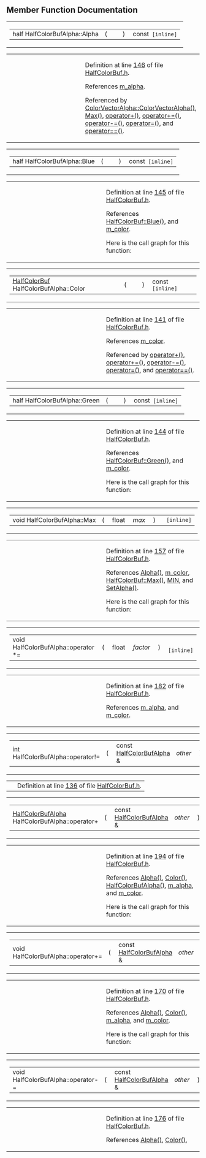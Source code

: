 ## Member Function Documentation

<span id="0333130ffc9187bb3ed905eb61d99832" class="anchor"></span>

<table class="mdTable" data-cellpadding="2" data-cellspacing="0">
<colgroup>
<col style="width: 100%" />
</colgroup>
<tbody>
<tr>
<td class="mdRow"><table data-cellpadding="0" data-cellspacing="0" data-border="0">
<tbody>
<tr>
<td class="md" data-nowrap="" data-valign="top">half HalfColorBufAlpha::Alpha</td>
<td class="md" data-valign="top">( </td>
<td class="mdname1" data-valign="top" data-nowrap=""></td>
<td class="md" data-valign="top"> ) </td>
<td class="md" data-nowrap="">const<code> [inline]</code></td>
</tr>
</tbody>
</table></td>
</tr>
</tbody>
</table>

<table data-cellspacing="5" data-cellpadding="0" data-border="0">
<colgroup>
<col style="width: 50%" />
<col style="width: 50%" />
</colgroup>
<tbody>
<tr>
<td> </td>
<td><p>Definition at line <a href="HalfColorBuf_8h-source.md#l00146" class="el">146</a> of file <a href="HalfColorBuf_8h-source.md" class="el">HalfColorBuf.h</a>.</p>
<p>References <a href="HalfColorBuf_8h-source.md#l00119" class="el">m_alpha</a>.</p>
<p>Referenced by <a href="ColorVec_8inl-source.md#l00028" class="el">ColorVectorAlpha::ColorVectorAlpha()</a>, <a href="HalfColorBuf_8h-source.md#l00157" class="el">Max()</a>, <a href="HalfColorBuf_8h-source.md#l00194" class="el">operator+()</a>, <a href="HalfColorBuf_8h-source.md#l00170" class="el">operator+=()</a>, <a href="HalfColorBuf_8h-source.md#l00176" class="el">operator-=()</a>, <a href="HalfColorBuf_8h-source.md#l00163" class="el">operator=()</a>, and <a href="HalfColorBuf_8h-source.md#l00201" class="el">operator==()</a>.</p></td>
</tr>
</tbody>
</table>

<span id="e3b99a5fe15a4330fd055c8b157ee12f" class="anchor"></span>

<table class="mdTable" data-cellpadding="2" data-cellspacing="0">
<colgroup>
<col style="width: 100%" />
</colgroup>
<tbody>
<tr>
<td class="mdRow"><table data-cellpadding="0" data-cellspacing="0" data-border="0">
<tbody>
<tr>
<td class="md" data-nowrap="" data-valign="top">half HalfColorBufAlpha::Blue</td>
<td class="md" data-valign="top">( </td>
<td class="mdname1" data-valign="top" data-nowrap=""></td>
<td class="md" data-valign="top"> ) </td>
<td class="md" data-nowrap="">const<code> [inline]</code></td>
</tr>
</tbody>
</table></td>
</tr>
</tbody>
</table>

<table data-cellspacing="5" data-cellpadding="0" data-border="0">
<colgroup>
<col style="width: 50%" />
<col style="width: 50%" />
</colgroup>
<tbody>
<tr>
<td> </td>
<td><p>Definition at line <a href="HalfColorBuf_8h-source.md#l00145" class="el">145</a> of file <a href="HalfColorBuf_8h-source.md" class="el">HalfColorBuf.h</a>.</p>
<p>References <a href="HalfColorBuf_8h-source.md#l00037" class="el">HalfColorBuf::Blue()</a>, and <a href="HalfColorBuf_8h-source.md#l00118" class="el">m_color</a>.</p>
<p>Here is the call graph for this function:</p>
<span class="image placeholder" data-original-image-src="classHalfColorBufAlpha_e3b99a5fe15a4330fd055c8b157ee12f_cgraph.gif" data-original-image-title="" data-border="0" usemap="#classHalfColorBufAlpha_e3b99a5fe15a4330fd055c8b157ee12f_cgraph_map"></span></td>
</tr>
</tbody>
</table>

<span id="619d7deb16927463582495a28b86f235" class="anchor"></span>

<table class="mdTable" data-cellpadding="2" data-cellspacing="0">
<colgroup>
<col style="width: 100%" />
</colgroup>
<tbody>
<tr>
<td class="mdRow"><table data-cellpadding="0" data-cellspacing="0" data-border="0">
<tbody>
<tr>
<td class="md" data-nowrap="" data-valign="top"><a href="classHalfColorBuf.md" class="el">HalfColorBuf</a> HalfColorBufAlpha::Color</td>
<td class="md" data-valign="top">( </td>
<td class="mdname1" data-valign="top" data-nowrap=""></td>
<td class="md" data-valign="top"> ) </td>
<td class="md" data-nowrap="">const<code> [inline]</code></td>
</tr>
</tbody>
</table></td>
</tr>
</tbody>
</table>

<table data-cellspacing="5" data-cellpadding="0" data-border="0">
<colgroup>
<col style="width: 50%" />
<col style="width: 50%" />
</colgroup>
<tbody>
<tr>
<td> </td>
<td><p>Definition at line <a href="HalfColorBuf_8h-source.md#l00141" class="el">141</a> of file <a href="HalfColorBuf_8h-source.md" class="el">HalfColorBuf.h</a>.</p>
<p>References <a href="HalfColorBuf_8h-source.md#l00118" class="el">m_color</a>.</p>
<p>Referenced by <a href="HalfColorBuf_8h-source.md#l00194" class="el">operator+()</a>, <a href="HalfColorBuf_8h-source.md#l00170" class="el">operator+=()</a>, <a href="HalfColorBuf_8h-source.md#l00176" class="el">operator-=()</a>, <a href="HalfColorBuf_8h-source.md#l00163" class="el">operator=()</a>, and <a href="HalfColorBuf_8h-source.md#l00201" class="el">operator==()</a>.</p></td>
</tr>
</tbody>
</table>

<span id="eb4e3e708de4af84613f52d0c8067edf" class="anchor"></span>

<table class="mdTable" data-cellpadding="2" data-cellspacing="0">
<colgroup>
<col style="width: 100%" />
</colgroup>
<tbody>
<tr>
<td class="mdRow"><table data-cellpadding="0" data-cellspacing="0" data-border="0">
<tbody>
<tr>
<td class="md" data-nowrap="" data-valign="top">half HalfColorBufAlpha::Green</td>
<td class="md" data-valign="top">( </td>
<td class="mdname1" data-valign="top" data-nowrap=""></td>
<td class="md" data-valign="top"> ) </td>
<td class="md" data-nowrap="">const<code> [inline]</code></td>
</tr>
</tbody>
</table></td>
</tr>
</tbody>
</table>

<table data-cellspacing="5" data-cellpadding="0" data-border="0">
<colgroup>
<col style="width: 50%" />
<col style="width: 50%" />
</colgroup>
<tbody>
<tr>
<td> </td>
<td><p>Definition at line <a href="HalfColorBuf_8h-source.md#l00144" class="el">144</a> of file <a href="HalfColorBuf_8h-source.md" class="el">HalfColorBuf.h</a>.</p>
<p>References <a href="HalfColorBuf_8h-source.md#l00036" class="el">HalfColorBuf::Green()</a>, and <a href="HalfColorBuf_8h-source.md#l00118" class="el">m_color</a>.</p>
<p>Here is the call graph for this function:</p>
<span class="image placeholder" data-original-image-src="classHalfColorBufAlpha_eb4e3e708de4af84613f52d0c8067edf_cgraph.gif" data-original-image-title="" data-border="0" usemap="#classHalfColorBufAlpha_eb4e3e708de4af84613f52d0c8067edf_cgraph_map"></span></td>
</tr>
</tbody>
</table>

<span id="3f8f93af3f366d214c4c1c5b3b801683" class="anchor"></span>

<table class="mdTable" data-cellpadding="2" data-cellspacing="0">
<colgroup>
<col style="width: 100%" />
</colgroup>
<tbody>
<tr>
<td class="mdRow"><table data-cellpadding="0" data-cellspacing="0" data-border="0">
<tbody>
<tr>
<td class="md" data-nowrap="" data-valign="top">void HalfColorBufAlpha::Max</td>
<td class="md" data-valign="top">( </td>
<td class="md" data-nowrap="" data-valign="top">float </td>
<td class="mdname1" data-valign="top" data-nowrap=""><em>max</em></td>
<td class="md" data-valign="top"> ) </td>
<td class="md" data-nowrap=""><code> [inline]</code></td>
</tr>
</tbody>
</table></td>
</tr>
</tbody>
</table>

<table data-cellspacing="5" data-cellpadding="0" data-border="0">
<colgroup>
<col style="width: 50%" />
<col style="width: 50%" />
</colgroup>
<tbody>
<tr>
<td> </td>
<td><p>Definition at line <a href="HalfColorBuf_8h-source.md#l00157" class="el">157</a> of file <a href="HalfColorBuf_8h-source.md" class="el">HalfColorBuf.h</a>.</p>
<p>References <a href="HalfColorBuf_8h-source.md#l00146" class="el">Alpha()</a>, <a href="HalfColorBuf_8h-source.md#l00118" class="el">m_color</a>, <a href="HalfColorBuf_8h-source.md#l00045" class="el">HalfColorBuf::Max()</a>, <a href="Macros_8h-source.md#l00017" class="el">MIN</a>, and <a href="HalfColorBuf_8h-source.md#l00153" class="el">SetAlpha()</a>.</p>
<p>Here is the call graph for this function:</p>
<span class="image placeholder" data-original-image-src="classHalfColorBufAlpha_3f8f93af3f366d214c4c1c5b3b801683_cgraph.gif" data-original-image-title="" data-border="0" usemap="#classHalfColorBufAlpha_3f8f93af3f366d214c4c1c5b3b801683_cgraph_map"></span></td>
</tr>
</tbody>
</table>

<span id="36ff113e25ff93350facfeac60cdf34b" class="anchor"></span>

<table class="mdTable" data-cellpadding="2" data-cellspacing="0">
<colgroup>
<col style="width: 100%" />
</colgroup>
<tbody>
<tr>
<td class="mdRow"><table data-cellpadding="0" data-cellspacing="0" data-border="0">
<tbody>
<tr>
<td class="md" data-nowrap="" data-valign="top">void HalfColorBufAlpha::operator *=</td>
<td class="md" data-valign="top">( </td>
<td class="md" data-nowrap="" data-valign="top">float </td>
<td class="mdname1" data-valign="top" data-nowrap=""><em>factor</em></td>
<td class="md" data-valign="top"> ) </td>
<td class="md" data-nowrap=""><code> [inline]</code></td>
</tr>
</tbody>
</table></td>
</tr>
</tbody>
</table>

<table data-cellspacing="5" data-cellpadding="0" data-border="0">
<colgroup>
<col style="width: 50%" />
<col style="width: 50%" />
</colgroup>
<tbody>
<tr>
<td> </td>
<td><p>Definition at line <a href="HalfColorBuf_8h-source.md#l00182" class="el">182</a> of file <a href="HalfColorBuf_8h-source.md" class="el">HalfColorBuf.h</a>.</p>
<p>References <a href="HalfColorBuf_8h-source.md#l00119" class="el">m_alpha</a>, and <a href="HalfColorBuf_8h-source.md#l00118" class="el">m_color</a>.</p></td>
</tr>
</tbody>
</table>

<span id="de8ffeb13da5cb735368e029ceb81ef9" class="anchor"></span>

<table class="mdTable" data-cellpadding="2" data-cellspacing="0">
<colgroup>
<col style="width: 100%" />
</colgroup>
<tbody>
<tr>
<td class="mdRow"><table data-cellpadding="0" data-cellspacing="0" data-border="0">
<tbody>
<tr>
<td class="md" data-nowrap="" data-valign="top">int HalfColorBufAlpha::operator!=</td>
<td class="md" data-valign="top">( </td>
<td class="md" data-nowrap="" data-valign="top">const <a href="classHalfColorBufAlpha.md" class="el">HalfColorBufAlpha</a> &amp; </td>
<td class="mdname1" data-valign="top" data-nowrap=""><em>other</em></td>
<td class="md" data-valign="top"> ) </td>
<td class="md" data-nowrap="">const<code> [inline]</code></td>
</tr>
</tbody>
</table></td>
</tr>
</tbody>
</table>

|  |  |
|----|----|
|   | Definition at line <a href="HalfColorBuf_8h-source.md#l00136" class="el">136</a> of file <a href="HalfColorBuf_8h-source.md" class="el">HalfColorBuf.h</a>. |

<span id="ed784aa64594045f60a07f1e1c9e47df" class="anchor"></span>

<table class="mdTable" data-cellpadding="2" data-cellspacing="0">
<colgroup>
<col style="width: 100%" />
</colgroup>
<tbody>
<tr>
<td class="mdRow"><table data-cellpadding="0" data-cellspacing="0" data-border="0">
<tbody>
<tr>
<td class="md" data-nowrap="" data-valign="top"><a href="classHalfColorBufAlpha.md" class="el">HalfColorBufAlpha</a> HalfColorBufAlpha::operator+</td>
<td class="md" data-valign="top">( </td>
<td class="md" data-nowrap="" data-valign="top">const <a href="classHalfColorBufAlpha.md" class="el">HalfColorBufAlpha</a> &amp; </td>
<td class="mdname1" data-valign="top" data-nowrap=""><em>other</em></td>
<td class="md" data-valign="top"> ) </td>
<td class="md" data-nowrap=""><code> [inline]</code></td>
</tr>
</tbody>
</table></td>
</tr>
</tbody>
</table>

<table data-cellspacing="5" data-cellpadding="0" data-border="0">
<colgroup>
<col style="width: 50%" />
<col style="width: 50%" />
</colgroup>
<tbody>
<tr>
<td> </td>
<td><p>Definition at line <a href="HalfColorBuf_8h-source.md#l00194" class="el">194</a> of file <a href="HalfColorBuf_8h-source.md" class="el">HalfColorBuf.h</a>.</p>
<p>References <a href="HalfColorBuf_8h-source.md#l00146" class="el">Alpha()</a>, <a href="HalfColorBuf_8h-source.md#l00141" class="el">Color()</a>, <a href="HalfColorBuf_8h-source.md#l00120" class="el">HalfColorBufAlpha()</a>, <a href="HalfColorBuf_8h-source.md#l00119" class="el">m_alpha</a>, and <a href="HalfColorBuf_8h-source.md#l00118" class="el">m_color</a>.</p>
<p>Here is the call graph for this function:</p>
<span class="image placeholder" data-original-image-src="classHalfColorBufAlpha_ed784aa64594045f60a07f1e1c9e47df_cgraph.gif" data-original-image-title="" data-border="0" usemap="#classHalfColorBufAlpha_ed784aa64594045f60a07f1e1c9e47df_cgraph_map"></span></td>
</tr>
</tbody>
</table>

<span id="5250adf84704d222ffb9b2c6c6262ab3" class="anchor"></span>

<table class="mdTable" data-cellpadding="2" data-cellspacing="0">
<colgroup>
<col style="width: 100%" />
</colgroup>
<tbody>
<tr>
<td class="mdRow"><table data-cellpadding="0" data-cellspacing="0" data-border="0">
<tbody>
<tr>
<td class="md" data-nowrap="" data-valign="top">void HalfColorBufAlpha::operator+=</td>
<td class="md" data-valign="top">( </td>
<td class="md" data-nowrap="" data-valign="top">const <a href="classHalfColorBufAlpha.md" class="el">HalfColorBufAlpha</a> &amp; </td>
<td class="mdname1" data-valign="top" data-nowrap=""><em>other</em></td>
<td class="md" data-valign="top"> ) </td>
<td class="md" data-nowrap=""><code> [inline]</code></td>
</tr>
</tbody>
</table></td>
</tr>
</tbody>
</table>

<table data-cellspacing="5" data-cellpadding="0" data-border="0">
<colgroup>
<col style="width: 50%" />
<col style="width: 50%" />
</colgroup>
<tbody>
<tr>
<td> </td>
<td><p>Definition at line <a href="HalfColorBuf_8h-source.md#l00170" class="el">170</a> of file <a href="HalfColorBuf_8h-source.md" class="el">HalfColorBuf.h</a>.</p>
<p>References <a href="HalfColorBuf_8h-source.md#l00146" class="el">Alpha()</a>, <a href="HalfColorBuf_8h-source.md#l00141" class="el">Color()</a>, <a href="HalfColorBuf_8h-source.md#l00119" class="el">m_alpha</a>, and <a href="HalfColorBuf_8h-source.md#l00118" class="el">m_color</a>.</p>
<p>Here is the call graph for this function:</p>
<span class="image placeholder" data-original-image-src="classHalfColorBufAlpha_5250adf84704d222ffb9b2c6c6262ab3_cgraph.gif" data-original-image-title="" data-border="0" usemap="#classHalfColorBufAlpha_5250adf84704d222ffb9b2c6c6262ab3_cgraph_map"></span></td>
</tr>
</tbody>
</table>

<span id="6181d4e9aeaa68bb1a7a300b10bc132e" class="anchor"></span>

<table class="mdTable" data-cellpadding="2" data-cellspacing="0">
<colgroup>
<col style="width: 100%" />
</colgroup>
<tbody>
<tr>
<td class="mdRow"><table data-cellpadding="0" data-cellspacing="0" data-border="0">
<tbody>
<tr>
<td class="md" data-nowrap="" data-valign="top">void HalfColorBufAlpha::operator-=</td>
<td class="md" data-valign="top">( </td>
<td class="md" data-nowrap="" data-valign="top">const <a href="classHalfColorBufAlpha.md" class="el">HalfColorBufAlpha</a> &amp; </td>
<td class="mdname1" data-valign="top" data-nowrap=""><em>other</em></td>
<td class="md" data-valign="top"> ) </td>
<td class="md" data-nowrap=""><code> [inline]</code></td>
</tr>
</tbody>
</table></td>
</tr>
</tbody>
</table>

<table data-cellspacing="5" data-cellpadding="0" data-border="0">
<colgroup>
<col style="width: 50%" />
<col style="width: 50%" />
</colgroup>
<tbody>
<tr>
<td> </td>
<td><p>Definition at line <a href="HalfColorBuf_8h-source.md#l00176" class="el">176</a> of file <a href="HalfColorBuf_8h-source.md" class="el">HalfColorBuf.h</a>.</p>
<p>References <a href="HalfColorBuf_8h-source.md#l00146" class="el">Alpha()</a>, <a href="HalfColorBuf_8h-source.md#l00141" class="el">Color()</a>, <a href="HalfColorBuf_8h-sour